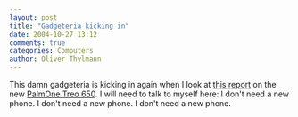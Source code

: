 ```yaml
---
layout: post
title: "Gadgeteria kicking in"
date: 2004-10-27 13:12
comments: true
categories: Computers
author: Oliver Thylmann
---
```



This damn gadgeteria is kicking in again when I look at [this report](http://blog.treonauts.com/2004/10/treonauts_spend_1.html) on the new [PalmOne Treo 650](http://www.palmone.com/us/products/smartphones/treo650/). I will need to talk to myself here: I don't need a new phone. I don't need a new phone. I don't need a new phone.


